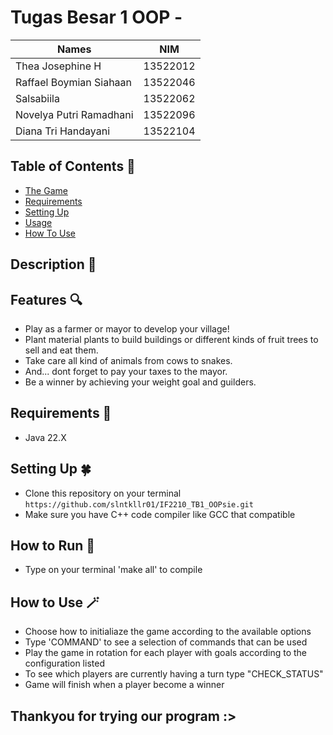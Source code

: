 # Tugas Besar 1 OOP - 

| Names                     | NIM      |
| ----------------------    |:--------:|
| Thea Josephine H          | 13522012 |
| Raffael Boymian Siahaan   | 13522046 |
| Salsabiila                | 13522062 |
| Novelya Putri Ramadhani   | 13522096 |
| Diana Tri Handayani       | 13522104 |

## Table of Contents 💫
* [The Game](#description-👾)
* [Requirements](#requirements-🫧)
* [Setting Up](#setting-up-🍀)
* [Usage](#how-to-run-🌿)
* [How To Use](#how-to-use-🪄)

## Description 👾

## Features 🔍
- Play as a farmer or mayor to develop your village!
- Plant material plants to build buildings or different kinds of fruit trees to sell and eat them.
- Take care all kind of animals from cows to snakes.
- And... dont forget to pay your taxes to the mayor.
- Be a winner by achieving your weight goal and guilders.

## Requirements 🫧
- Java 22.X

## Setting Up 🍀
- Clone this repository on your terminal `https://github.com/slntkllr01/IF2210_TB1_OOPsie.git`
- Make sure you have C++ code compiler like GCC that compatible

## How to Run 🌿
- Type on your terminal 'make all' to compile

## How to Use 🪄
- Choose how to initialiaze the game according to the available options
- Type 'COMMAND' to see a selection of commands that can be used
- Play the game in rotation for each player with goals according to the configuration listed
- To see which players are currently having a turn type "CHECK_STATUS"
- Game will finish when a player become a winner

## Thankyou for trying our program :>
